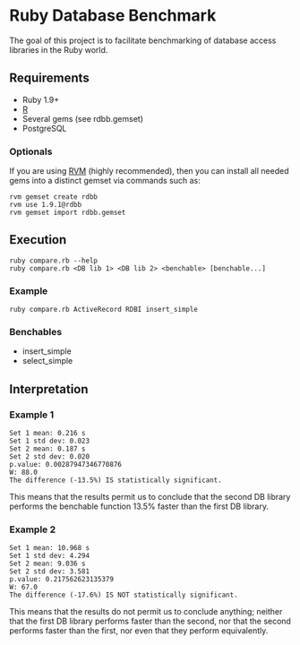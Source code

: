 # Ruby Database Benchmark

The goal of this project is to facilitate benchmarking of database access
libraries in the Ruby world.

## Requirements

* Ruby 1.9+
* [R](http://www.r-project.org/)
* Several gems (see rdbb.gemset)
* PostgreSQL

### Optionals

If you are using [RVM](http://rvm.beginrescueend.com/) (highly recommended),
then you can install all needed gems into a distinct gemset via commands such
as:

    rvm gemset create rdbb
    rvm use 1.9.1@rdbb
    rvm gemset import rdbb.gemset

## Execution

    ruby compare.rb --help
    ruby compare.rb <DB lib 1> <DB lib 2> <benchable> [benchable...]

### Example

    ruby compare.rb ActiveRecord RDBI insert_simple

### Benchables

* insert_simple
* select_simple

## Interpretation

### Example 1

    Set 1 mean: 0.216 s
    Set 1 std dev: 0.023
    Set 2 mean: 0.187 s
    Set 2 std dev: 0.020
    p.value: 0.00287947346770876
    W: 88.0
    The difference (-13.5%) IS statistically significant.

This means that the results permit us to conclude that the second DB library
performs the benchable function 13.5% faster than the first DB library.

### Example 2

    Set 1 mean: 10.968 s
    Set 1 std dev: 4.294
    Set 2 mean: 9.036 s
    Set 2 std dev: 3.581
    p.value: 0.217562623135379
    W: 67.0
    The difference (-17.6%) IS NOT statistically significant.

This means that the results do not permit us to conclude anything; neither
that the first DB library performs faster than the second, nor that the second
performs faster than the first, nor even that they perform equivalently.
